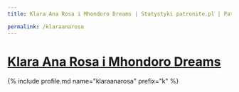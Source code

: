 ```yaml
---
title: Klara Ana Rosa i Mhondoro Dreams | Statystyki patronite.pl | Patromierz

permalink: /klaraanarosa
---
```


# [Klara Ana Rosa i Mhondoro Dreams](https://patronite.pl/klaraanarosa)

{% include profile.md name="klaraanarosa" prefix="k" %}
